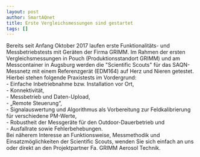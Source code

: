 ```yaml
---
layout: post
author: SmartAQnet
title: Erste Vergleichsmessungen sind gestartet
tags: []
---
```

Bereits seit Anfang Oktober 2017 laufen erste Funktionalitäts- und Messbetriebstests mit Geräten der Firma GRIMM. Im Rahmen der ersten Vergleichsmessungen in Pouch (Produktionsstandort GRIMM) und am Messcontainer in Augsburg werden die "Scientific Scouts" für das SAQN-Messnetz mit einem Referenzgerät (EDM164) auf Herz und Nieren getestet. Hierbei stehen folgende Praxistests im Vordergrund:  
\- Einfache Inbetriebnahme bzw. Installation vor Ort,  
\- Konnektivität,  
\- Messbetrieb und Daten-Upload,  
\- „Remote Steuerung“,  
\- Signalauswertung und Algorithmus als Vorbereitung zur Feldkalibrierung für verschiedene PM-Werte,  
\- Robustheit der Messgeräte für den Outdoor-Dauerbetrieb und  
\- Ausfallrate sowie Fehlerbehebungen.  
Bei näherem Interesse an Funktionsweise, Messmethodik und Einsatzmöglichkeiten der Scientific Scouts, wenden Sie sich einfach an uns oder direkt an den Projektpartner Fa. GRIMM Aerosol Technik.
